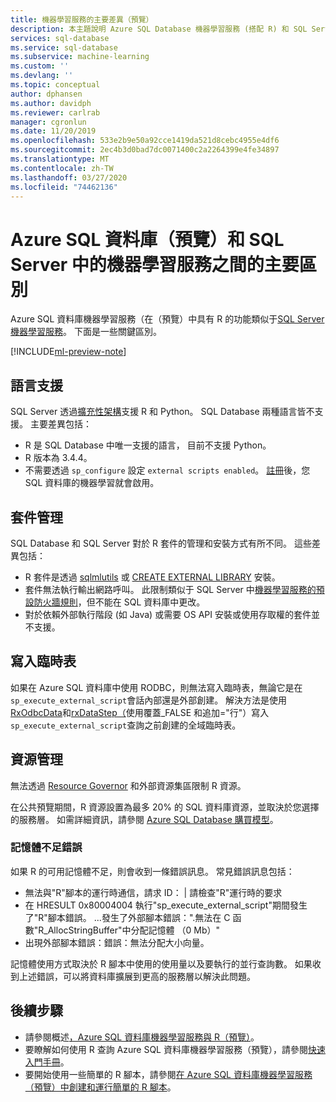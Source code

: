 ```yaml
---
title: 機器學習服務的主要差異（預覽）
description: 本主題說明 Azure SQL Database 機器學習服務 (搭配 R) 和 SQL Server 機器學習服務的主要差異。
services: sql-database
ms.service: sql-database
ms.subservice: machine-learning
ms.custom: ''
ms.devlang: ''
ms.topic: conceptual
author: dphansen
ms.author: davidph
ms.reviewer: carlrab
manager: cgronlun
ms.date: 11/20/2019
ms.openlocfilehash: 533e2b9e50a92cce1419da521d8cebc4955e4df6
ms.sourcegitcommit: 2ec4b3d0bad7dc0071400c2a2264399e4fe34897
ms.translationtype: MT
ms.contentlocale: zh-TW
ms.lasthandoff: 03/27/2020
ms.locfileid: "74462136"
---
```

# <a name="key-differences-between-machine-learning-services-in-azure-sql-database-preview-and-sql-server"></a>Azure SQL 資料庫（預覽）和 SQL Server 中的機器學習服務之間的主要區別

Azure SQL 資料庫機器學習服務（在（預覽）中具有 R 的功能類似于[SQL Server 機器學習服務](https://docs.microsoft.com/sql/advanced-analytics/what-is-sql-server-machine-learning)。 下面是一些關鍵區別。

[!INCLUDE[ml-preview-note](../../includes/sql-database-ml-preview-note.md)]

## <a name="language-support"></a>語言支援

SQL Server 透過[擴充性架構](https://docs.microsoft.com/sql/advanced-analytics/concepts/extensibility-framework)支援 R 和 Python。 SQL Database 兩種語言皆不支援。 主要差異包括：

- R 是 SQL Database 中唯一支援的語言， 目前不支援 Python。
- R 版本為 3.4.4。
- 不需要透過 `sp_configure` 設定 `external scripts enabled`。 [註冊](sql-database-machine-learning-services-overview.md#signup)後，您 SQL 資料庫的機器學習就會啟用。

## <a name="package-management"></a>套件管理

SQL Database 和 SQL Server 對於 R 套件的管理和安裝方式有所不同。 這些差異包括：

- R 套件是透過 [sqlmlutils](https://github.com/Microsoft/sqlmlutils) 或 [CREATE EXTERNAL LIBRARY](https://docs.microsoft.com/sql/t-sql/statements/create-external-library-transact-sql) 安裝。
- 套件無法執行輸出網路呼叫。 此限制類似于 SQL Server 中[機器學習服務的預設防火牆規則](https://docs.microsoft.com//sql/advanced-analytics/security/firewall-configuration)，但不能在 SQL 資料庫中更改。
- 對於依賴外部執行階段 (如 Java) 或需要 OS API 安裝或使用存取權的套件並不支援。

## <a name="writing-to-a-temporary-table"></a>寫入臨時表

如果在 Azure SQL 資料庫中使用 RODBC，則無法寫入臨時表，無論它是在`sp_execute_external_script`會話內部還是外部創建。 解決方法是使用[RxOdbcData](https://docs.microsoft.com/machine-learning-server/r-reference/revoscaler/rxodbcdata)和[rxDataStep（](https://docs.microsoft.com/machine-learning-server/r-reference/revoscaler/rxdatastep)使用覆蓋_FALSE 和追加="行"）寫入`sp_execute_external_script`查詢之前創建的全域臨時表。

## <a name="resource-governance"></a>資源管理

無法透過 [Resource Governor](https://docs.microsoft.com/sql/relational-databases/resource-governor/resource-governor) 和外部資源集區限制 R 資源。

在公共預覽期間，R 資源設置為最多 20% 的 SQL 資料庫資源，並取決於您選擇的服務層。 如需詳細資訊，請參閱 [Azure SQL Database 購買模型](https://docs.microsoft.com/azure/sql-database/sql-database-service-tiers)。
### <a name="insufficient-memory-error"></a>記憶體不足錯誤

如果 R 的可用記憶體不足，則會收到一條錯誤訊息。 常見錯誤訊息包括：

- 無法與"R"腳本的運行時通信，請求 ID： | 請檢查"R"運行時的要求
- 在 HRESULT 0x80004004 執行"sp_execute_external_script"期間發生了"R"腳本錯誤。 ...發生了外部腳本錯誤：".無法在 C 函數"R_AllocStringBuffer"中分配記憶體 （0 Mb）"
- 出現外部腳本錯誤：錯誤：無法分配大小向量。

記憶體使用方式取決於 R 腳本中使用的使用量以及要執行的並行查詢數。 如果收到上述錯誤，可以將資料庫擴展到更高的服務層以解決此問題。

## <a name="next-steps"></a>後續步驟

- 請參閱概述[，Azure SQL 資料庫機器學習服務與 R（預覽）](sql-database-machine-learning-services-overview.md)。
- 要瞭解如何使用 R 查詢 Azure SQL 資料庫機器學習服務（預覽），請參閱[快速入門手冊](sql-database-connect-query-r.md)。
- 要開始使用一些簡單的 R 腳本，請參閱[在 Azure SQL 資料庫機器學習服務（預覽）中創建和運行簡單的 R 腳本](sql-database-quickstart-r-create-script.md)。
